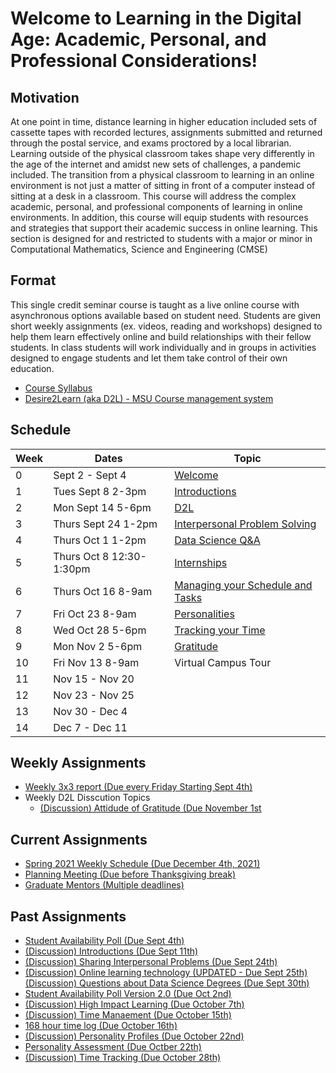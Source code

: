 # Welcome to  Learning in the Digital Age: Academic, Personal, and Professional Considerations!

## Motivation 
At one point in time, distance learning in higher education included sets of cassette tapes with recorded lectures, assignments submitted and returned through the postal service, and exams proctored by a local librarian. Learning outside of the physical classroom takes shape very differently in the age of the internet and amidst new sets of challenges, a pandemic included. The transition from a physical classroom to learning in an online environment is not just a matter of sitting in front of a computer instead of sitting at a desk in a classroom. This course will address the complex academic, personal, and professional components of learning in online environments. In addition, this course will equip students with resources and strategies that support their academic success in online learning. This section is designed for and restricted to students with a major or minor in Computational Mathematics, Science and Engineering (CMSE)

## Format
This single credit seminar course is taught as a live online course with asynchronous options available based on student need.   Students are given short weekly assignments (ex. videos, reading and workshops) designed to help them  learn effectively online and build relationships with their fellow students.   In class students will work individually and in groups in activities designed to engage students and let them take control of their own education.  

- [Course Syllabus](https://docs.google.com/document/d/e/2PACX-1vRT3n1QJyiX8QVwtKLSzMafUcQGJif2ipsgR5giEqchQ5jVBHZRyJKNT30OFifqojdrspXiJUHuGm0Z/pub)
- [Desire2Learn (aka D2L) - MSU Course management system](https://d2l.msu.edu/d2l/home/1172254)

## Schedule

| Week | Dates |  Topic |
|------|-------|-------|
| 0 | Sept 2 - Sept 4 | [Welcome](0907-SEMINAR-Welcome) |
| 1 | Tues Sept 8 2-3pm | [Introductions](0908-SEMINAR-Introduction)  |
| 2 | Mon Sept 14 5-6pm  | [D2L](0914-SEMINAR-D2L) | 
| 3 | Thurs Sept 24 1-2pm | [Interpersonal Problem Solving](0924-SEMINAR-Interpersonal_Problem_Solving)  | 
| 4 | Thurs Oct 1 1-2pm | [Data Science Q&A](1001-SEMINAR-Data_Science_QnA)  |
| 5 | Thurs Oct 8 12:30-1:30pm  | [Internships](1008-SEMINAR-Adam_Alessio) | 
| 6 | Thurs Oct 16 8-9am | [Managing your Schedule and Tasks](1016-SEMINAR-Calendars) | 
| 7 | Fri Oct 23 8-9am | [Personalities](1023-SEMINAR-Personalities)
| 8 | Wed Oct 28 5-6pm| [Tracking your Time](1028-SEMINAR-Time_Logs)
| 9 | Mon Nov 2 5-6pm  | [Gratitude](1102-SEMINAR-Attitude-of-gratitude) | 
| 10 | Fri Nov 13 8-9am   | Virtual Campus Tour | 
| 11 | Nov 15 - Nov 20 | | 
| 12 | Nov 23 - Nov 25  |  | 
| 13 | Nov 30 - Dec 4 | | 
| 14 | Dec 7 - Dec 11 | | 


## Weekly Assignments
* [Weekly 3x3 report (Due every Friday Starting Sept 4th)](3x3_Weekly_Report)
* Weekly D2L Disscution Topics
	* [(Discussion) Attidude of Gratitude (Due November 1st](1101-DISCUSSION-Gratitude)

## Current Assignments
* [Spring 2021 Weekly Schedule (Due December 4th, 2021)](Spring_2021_Schedule)
* [Planning Meeting (Due before Thanksgiving break)](Planning_meeting)
* [Graduate Mentors (Multiple deadlines)](Mentors)

## Past Assignments

* [Student Availability Poll (Due Sept 4th)](Availability_Poll)
* [(Discussion) Introductions (Due Sept 11th)](0911-DISCUSSION-Introductions)
* [(Discussion) Sharing Interpersonal Problems (Due Sept 24th)](0924-DISCUSSION-Sharing_interpersonal_Problems)
* [(Discussion) Online learning technology (UPDATED - Due Sept 25th)](0925-DISCUSSION-Online_Technology_Questions_and_Ideas)
[(Discussion) Questions about Data Science Degrees (Due Sept 30th)](1002-DISCUSSION-Questions_about_Data_Science_Degree)
* [Student Availability Poll Version 2.0 (Due Oct 2nd)](1002-Availability_Poll-V2)
* [(Discussion) High Impact Learning (Due October 7th)](1007-DISCUSSION-High_Impact_Learning)
* [(Discussion) Time Manaement (Due October 15th)](1015-DISCUSSION-Time_Managment)
* [168 hour time log (Due October 16th)](168_hour_time_log) 
* [(Discussion) Personality Profiles (Due October 22nd)](1022-DISCUSSION-Personal_Profiles)
* [Personality Assessment (Due Octber 22th)](1022-Personallity_Assessment)
* [(Discussion) Time Tracking (Due October 28th)](1028-DISCUSSION-Time_Tracking)
